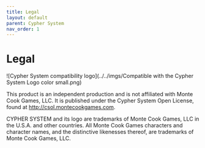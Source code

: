 ```yaml
---
title: Legal
layout: default
parent: Cypher System
nav_order: 1
---
```

# Legal

![Cypher System compatibility logo](../../imgs/Compatible with the Cypher System Logo color small.png)

This product is an independent production and is not affiliated with Monte Cook Games, LLC. It is published under the Cypher System Open License, found at http://csol.montecookgames.com.

CYPHER SYSTEM and its logo are trademarks of Monte Cook Games, LLC in the U.S.A. and other countries. All Monte Cook Games characters and character names, and the distinctive likenesses thereof, are trademarks of Monte Cook Games, LLC.

